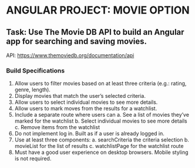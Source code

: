 # ANGULAR PROJECT: MOVIE OPTION
## Task: Use The Movie DB API to build an Angular app for searching and saving movies.
 API: https://www.themoviedb.org/documentation/api
### Build Specifications
1. Allow users to filter movies based on at least three criteria (e.g.: rating, genre, length).
2. Display movies that match the user’s selected criteria.
3. Allow users to select individual movies to see more details.
4. Allow users to mark moves from the results for a watchlist.
5. Include a separate route where users can
a. See a list of movies they’ve marked for the watchlist
b. Select individual movies to see more details
c. Remove items from the watchlist
6. Do not implement log in. Built as if a user is already logged in.
7. Use at least three components:
a. searchCriteria the criteria selection
b. movieList for the list of results
c. watchlistPage for the watchlist route
8. Must have a good user experience on desktop browsers. Mobile styling is not required.
